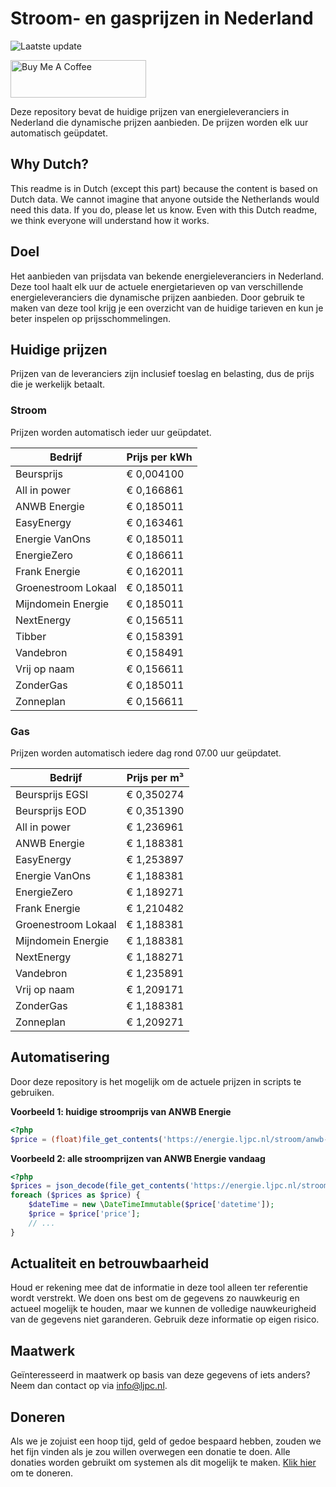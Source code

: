 # Stroom- en gasprijzen in Nederland

![Laatste update](https://img.shields.io/badge/laatste%20update-2024--08--03%2014%3A00%20CET-brightgreen)

<a href="https://www.buymeacoffee.com/Lars-" target="_blank"><img src="https://cdn.buymeacoffee.com/buttons/v2/default-orange.png" alt="Buy Me A Coffee" height="60" style="height: 60px !important;width: 217px !important;" ></a>

Deze repository bevat de huidige prijzen van energieleveranciers in Nederland die dynamische prijzen aanbieden. De prijzen worden elk uur automatisch geüpdatet.

## Why Dutch?

This readme is in Dutch (except this part) because the content is based on Dutch data. We cannot imagine that anyone outside the Netherlands would need this data. If you do, please let us know. Even with this Dutch readme, we think
everyone will understand how it works.

## Doel

Het aanbieden van prijsdata van bekende energieleveranciers in Nederland. Deze tool haalt elk uur de actuele energietarieven op van verschillende energieleveranciers die dynamische prijzen aanbieden. Door gebruik te maken van deze tool
krijg je een overzicht van de huidige tarieven en kun je beter inspelen op prijsschommelingen.

## Huidige prijzen

Prijzen van de leveranciers zijn inclusief toeslag en belasting, dus de prijs die je werkelijk betaalt.

### Stroom

Prijzen worden automatisch ieder uur geüpdatet.

 Bedrijf | Prijs per kWh 
---------|---------------
Beursprijs | € 0,004100
All in power | € 0,166861
ANWB Energie | € 0,185011
EasyEnergy | € 0,163461
Energie VanOns | € 0,185011
EnergieZero | € 0,186611
Frank Energie | € 0,162011
Groenestroom Lokaal | € 0,185011
Mijndomein Energie | € 0,185011
NextEnergy | € 0,156511
Tibber | € 0,158391
Vandebron | € 0,158491
Vrij op naam | € 0,156611
ZonderGas | € 0,185011
Zonneplan | € 0,156611


### Gas

Prijzen worden automatisch iedere dag rond 07.00 uur geüpdatet.

 Bedrijf | Prijs per m³ 
---------|--------------
Beursprijs EGSI | € 0,350274
Beursprijs EOD | € 0,351390
All in power | € 1,236961
ANWB Energie | € 1,188381
EasyEnergy | € 1,253897
Energie VanOns | € 1,188381
EnergieZero | € 1,189271
Frank Energie | € 1,210482
Groenestroom Lokaal | € 1,188381
Mijndomein Energie | € 1,188381
NextEnergy | € 1,188271
Vandebron | € 1,235891
Vrij op naam | € 1,209171
ZonderGas | € 1,188381
Zonneplan | € 1,209271


## Automatisering

Door deze repository is het mogelijk om de actuele prijzen in scripts te gebruiken.

**Voorbeeld 1: huidige stroomprijs van ANWB Energie**

```php
<?php
$price = (float)file_get_contents('https://energie.ljpc.nl/stroom/anwb-energie-nu.txt');

```

**Voorbeeld 2: alle stroomprijzen van ANWB Energie vandaag**

```php
<?php
$prices = json_decode(file_get_contents('https://energie.ljpc.nl/stroom/all-in-power-vandaag.json'),true);
foreach ($prices as $price) {
    $dateTime = new \DateTimeImmutable($price['datetime']);
    $price = $price['price'];
    // ...
}
```

## Actualiteit en betrouwbaarheid

Houd er rekening mee dat de informatie in deze tool alleen ter referentie wordt verstrekt. We doen ons best om de gegevens zo nauwkeurig en actueel mogelijk te houden, maar we kunnen de volledige nauwkeurigheid van de gegevens niet
garanderen. Gebruik deze informatie op eigen risico.

## Maatwerk

Geïnteresseerd in maatwerk op basis van deze gegevens of iets anders? Neem dan contact op
via [info@ljpc.nl](mailto:info@ljpc.nl?subject=Energie%20prijzen).

## Doneren

Als we je zojuist een hoop tijd, geld of gedoe bespaard hebben, zouden we het fijn vinden als je zou willen overwegen een
donatie te doen. Alle donaties worden gebruikt om systemen als dit mogelijk te
maken. [Klik hier](https://www.buymeacoffee.com/Lars-) om te doneren.
